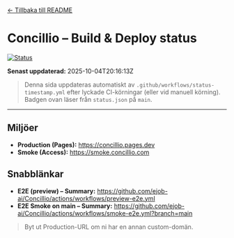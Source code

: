 [← Tillbaka till README](./README.md)

# Concillio – Build & Deploy status

[![Status](https://img.shields.io/endpoint?url=https://raw.githubusercontent.com/ejob-ai/Concillio/main/status.json)](./STATUS.md)

**Senast uppdaterad:** <!--STATUS_TS-->2025-10-04T20:16:13Z<!--/STATUS_TS-->

> Denna sida uppdateras automatiskt av `.github/workflows/status-timestamp.yml` efter lyckade CI-körningar
> (eller vid manuell körning). Badgen ovan läser från `status.json` på `main`.

---

## Miljöer
- **Production (Pages):** https://concillio.pages.dev  
- **Smoke (Access):** https://smoke.concillio.com

## Snabblänkar
- **E2E (preview) – Summary:** https://github.com/ejob-ai/Concillio/actions/workflows/preview-e2e.yml  
- **E2E Smoke on main – Summary:** https://github.com/ejob-ai/Concillio/actions/workflows/smoke-e2e.yml?branch=main

> Byt ut Production-URL om ni har en annan custom-domän.
